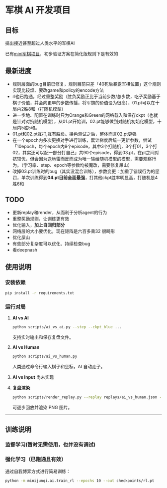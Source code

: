 
# 军棋 AI 开发项目

## 目标
   搞出接近甚至超过人类水平的军棋AI

   已有[mini军棋项目](https://github.com/fuhongxue00/minijunqi_project)，初步验证方案在简化版规则下是有效的

## 最新进度
- 规则层面的bug目前已修复，规则目前只差「40死后暴露军棋位置」这个规则实现比较烦、要改game和policy的encode方法
- rl也已跑通，经过重整奖励（胜负奖励正比于当前步数/总步数，吃子奖励基于棋子价值，并会向更早的步数传播，将军旗的价值设为很高），01.pt可以在十局内2胜8和（打随机模型）
- 进一步地、配置在训练时只为Orange和Green的网络载入和保存ckpt（也就是针对对抗随机模型），从01.pt开始训，02.pt能够做到对随机初始化模型，十局内5胜5和。
- 01.pt和02.pt互打,互有胜负。换色测试之后，整体而言02.pt更强
- 在一个epoch内多次更换对手进行训练，累计梯度后统一更新参数，尝试「10epoch，每个epoch内9个episode，其中3个打随机，3个打01，3个打02，其实还可以配一部分打自己」共90个episode，得到03.pt，在pt之间对抗较优，但会因为送地雷而反而成为唯一输给随机模型的模型，需要观察行为。（学习率、step、epoch等参数均被魔改，需要修复屎山）
- 改掉03.pt训练时的bug（其实没混合训练），参数变更：加重了错误行为的惩罚，单次训练得到**04.pt目前全面最强**，打其他ckpt胜率明显高，打随机是4胜6和

## TODO
- 更新replay和render，从而利于分析agent的行为
- 重整奖励规则，让训练更有效
- 优化输入，**加上自回归部分**
- 网络层的大小要优化，现在矩阵是六百多乘32 很畸形
- 优化屎山
- 有些部分复杂度可以优化、持续检查bug
- 看deepnash




## 使用说明

### 安装依赖

```bash
pip install -r requirements.txt
```

### 运行对局

1. **AI vs AI**

   ```bash
   python scripts/ai_vs_ai.py --step --ckpt_blue ...
   ```

   支持实时输出和保存复盘文件。

2. **AI vs Human**

   ```bash
   python scripts/ai_vs_human.py 
   ```

   人类通过命令行输入棋子和坐标，AI 自动走子。

3. **AI vs Input**
 尚未实现


4. **复盘渲染**

   ```bash
   python scripts/render_replay.py --replay replays/ai_vs_human.json --step
   ```

   可逐步回放并渲染 PNG 图片。


---

## 训练说明

### 监督学习(暂时无需使用，也并没有调试)


### 强化学习（已跑通且有效）

通过自我博弈方式进行简易训练：

```bash
python -m minijunqi.ai.train_rl --epochs 10 --out checkpoints/rl.pt
```



